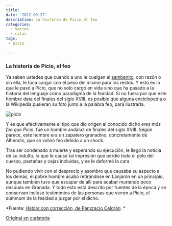 ```yaml
---
title: 
date: '2012-09-27'
description: La historia de Picio el feo
categories: 
  - varios
  - citas
tags: 
 - picio
  
---
```


### La historia de Picio, el feo

Ya saben ustedes que cuando a uno le cuelgan el [sambenito][1], con razón o sin ella, le toca cargar con el peso del mismo para los restos. Y esto es lo que le pasó a Picio, que no solo cargó en vida sino que ha pasado a la historia del lenguaje como paradigma de la fealdad. Si no fuera por que este hombre data del finales del siglo XVIII, es posible que alguna enciclopedia o la Wikipedia pusieran su foto junto a la palabra feo, para ilustrarla.

![picio][picio]

Y es que efectivamente el tipo que dio origen al conocido dicho *eres más feo que Picio*, fue un hombre andaluz de finales del siglo XVIII. Según parece, este hombre era un zapatero granadino, concretamente de Alhendín, que se volvió feo debido a un shock.

 Tras ser condenado a muerte y esperando su ejecución, le llegó la noticia de su indulto, lo que le causó tal impresión que perdió todo el pelo del cuerpo, pestañas y cejas incluidas, y se le deformó la cara.

No pudiendo vivir con el desprecio y asombro que causaba su aspecto a los demás, el pobre hombre acabó retirándose en Lanjarón en un principio, aunque también tuvo que escapar de allí para acabar muriendo poco después en Granada. Y todo esto está descrito por fuentes de la época y se conservan incluso testimonios de las personas que vieron a Picio, el súmmum de la fealdad a juzgar por el dicho.

*Fuente: [Hablar con corrección, de Pancracio Celdrán][2]. *


[Original en curistoria](http://curistoria.blogspot.com.es/2012/09/la-historia-de-picio-el-feo.html "Permalink to Curiosidades y anécdotas históricas: La historia de Picio, el feo")

[picio]:http://d.pr/i/RtvD+

 [1]: http://curistoria.blogspot.com.es/2008/09/qu-es-un-sambenito.html
 [2]: http://www.amazon.es/gp/product/8484608522/ref=as_li_ss_tl?ie=UTF8&amp;tag=curistoria-21&amp;linkCode=as2&amp;camp=3626&amp;creative=24822&amp;creativeASIN=8484608522  